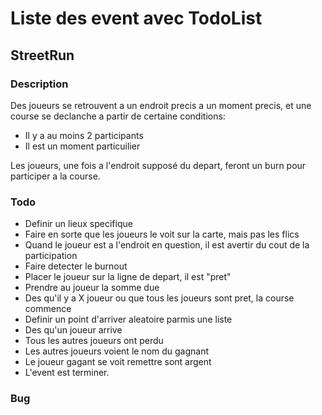 # Liste des event avec TodoList

## StreetRun

### Description

Des joueurs se retrouvent a un endroit precis a un moment precis, et une course se declanche a partir de certaine conditions: 

* Il y a au moins 2 participants
* Il est un moment particuilier

Les joueurs, une fois a l'endroit supposé du depart, feront un burn pour participer a la course.

### Todo

* Definir un lieux specifique
* Faire en sorte que les joueurs le voit sur la carte, mais pas les flics
* Quand le joueur est a l'endroit en question, il est avertir du cout de la participation
* Faire detecter le burnout
* Placer le joueur sur la ligne de depart, il est "pret"
* Prendre au joueur la somme due
* Des qu'il y a X joueur ou que tous les joueurs sont pret, la course commence
* Definir un point d'arriver aleatoire parmis une liste
* Des qu'un joueur arrive
* Tous les autres joueurs ont perdu
* Les autres joueurs voient le nom du gagnant
* Le joueur gagant se voit remettre sont argent
* L'event est terminer.

### Bug
